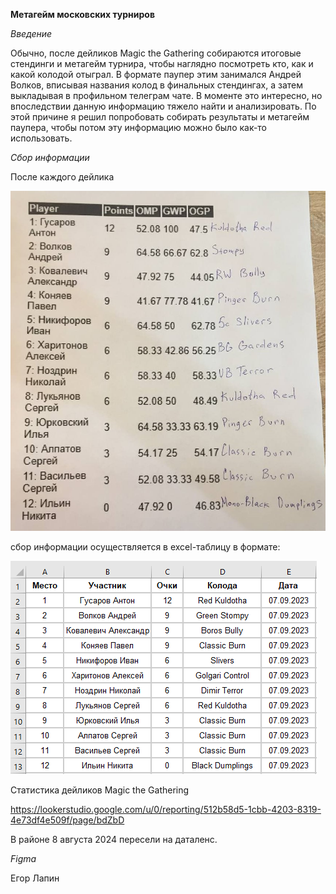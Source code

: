 **Метагейм московских турниров**

*Введение*

Обычно, после дейликов Magic the Gathering собираются итоговые стендинги и метагейм турнира, чтобы наглядно посмотреть кто, как и какой колодой отыграл. В формате паупер этим занимался Андрей Волков, вписывая названия колод в финальных стендингах, а затем выкладывая в профильном телеграм чате. В моменте это интересно, но впоследствии данную информацию тяжело найти и анализировать. По этой причине я решил попробовать собирать результаты и метагейм паупера, чтобы потом эту информацию можно было как-то использовать.

*Сбор информации*

После каждого дейлика

![Стендинги](https://raw.githubusercontent.com/Zlobka/metagame/refs/heads/main/7%20сентября%202023.jpg "Стендинги")



сбор информации осуществляется в excel-таблицу в формате:

![Excel-таблица](https://raw.githubusercontent.com/Zlobka/metagame/refs/heads/main/Excel%207%20сентября%202023.png "Excel-таблица")











Статистика дейликов Magic the Gathering

https://lookerstudio.google.com/u/0/reporting/512b58d5-1cbb-4203-8319-4e73df4e509f/page/bdZbD


В районе 8 августа 2024 пересели на даталенс.

*Figma*

Егор Лапин

